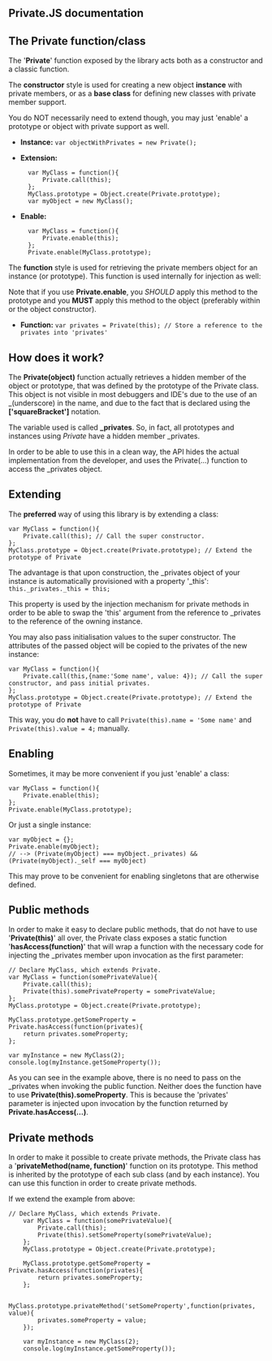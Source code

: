 Private.JS documentation
------------------------

The Private function/class
--------------------------

The '**Private**' function exposed by the library acts both as a constructor and a classic function.

The **constructor** style is used for creating a new object **instance** with private members, or as a **base class** for
defining new classes with private member support.

You do NOT necessarily need to extend though, you may just 'enable' a prototype or object with private support as well.

- **Instance:** `var objectWithPrivates = new Private();`
- **Extension:**

        var MyClass = function(){
            Private.call(this);
        };
        MyClass.prototype = Object.create(Private.prototype);
        var myObject = new MyClass();

- **Enable:**

        var MyClass = function(){
            Private.enable(this);
        };
        Private.enable(MyClass.prototype);

The **function** style is used for retrieving the private members object for an instance (or prototype). This function is
used internally for injection as well:

Note that if you use **Private.enable**, you _SHOULD_ apply this method to the prototype and you **MUST** apply this
method to the object (preferably within or the object constructor).

- **Function:** `var privates = Private(this); // Store a reference to the privates into 'privates'`

How does it work?
-----------------

The **Private(**object**)** function actually retrieves a hidden member of the object or prototype, that was defined by
the prototype of the Private class. This object is not visible in most debuggers and IDE's due to the use of an
_(underscore) in the name, and due to the fact that is declared using the **\['squareBracket']** notation.

The variable used is called **_privates**. So, in fact, all prototypes and instances using _Private_ have a hidden
member _privates.

In order to be able to use this in a clean way, the API hides the actual implementation from the developer, and uses the
Private(...) function to access the _privates object.

Extending
---------

The **preferred** way of using this library is by extending a class:

    var MyClass = function(){
        Private.call(this); // Call the super constructor.
    };
    MyClass.prototype = Object.create(Private.prototype); // Extend the prototype of Private

The advantage is that upon construction, the _privates object of your instance is automatically provisioned with a
property '_this': `this._privates._this = this;`

This property is used by the injection mechanism for private methods in order to be able to swap the 'this' argument
from the reference to _privates to the reference of the owning instance.

You may also pass initialisation values to the super constructor. The attributes of the passed object will be copied to the privates of the new instance:

    var MyClass = function(){
        Private.call(this,{name:'Some name', value: 4}); // Call the super constructor, and pass initial privates.
    };
    MyClass.prototype = Object.create(Private.prototype); // Extend the prototype of Private

This way, you do **not** have to call `Private(this).name = 'Some name'` and `Private(this).value = 4;` manually.

Enabling
--------

Sometimes, it may be more convenient if you just 'enable' a class:

    var MyClass = function(){
        Private.enable(this);
    };
    Private.enable(MyClass.prototype);

Or just a single instance:

    var myObject = {};
    Private.enable(myObject);
    // --> (Private(myObject) === myObject._privates) && (Private(myObject)._self === myObject)

This may prove to be convenient for enabling singletons that are otherwise defined.

Public methods
--------------

In order to make it easy to declare public methods, that do not have to use '**Private(**this**)**' all over, the Private class
exposes a static function '**hasAccess(**function**)**' that will wrap a function with the necessary code for injecting the
_privates member upon invocation as the first parameter:

    // Declare MyClass, which extends Private.
    var MyClass = function(somePrivateValue){
        Private.call(this);
        Private(this).somePrivateProperty = somePrivateValue;
    };
    MyClass.prototype = Object.create(Private.prototype);

    MyClass.prototype.getSomeProperty = Private.hasAccess(function(privates){
        return privates.someProperty;
    };

    var myInstance = new MyClass(2);
    console.log(myInstance.getSomeProperty());

As you can see in the example above, there is no need to pass on the _privates when invoking the public function.
Neither does the function have to use **Private(this).someProperty**. This is because the 'privates' parameter is injected
upon invocation by the function returned by **Private.hasAccess(...)**.

Private methods
---------------

In order to make it possible to create private methods, the Private class has a '**privateMethod(name, function)**'
function on its prototype. This method is inherited by the prototype of each sub class (and by each instance).
You can use this function in order to create private methods.

If we extend the example from above:

    // Declare MyClass, which extends Private.
        var MyClass = function(somePrivateValue){
            Private.call(this);
            Private(this).setSomeProperty(somePrivateValue);
        };
        MyClass.prototype = Object.create(Private.prototype);

        MyClass.prototype.getSomeProperty = Private.hasAccess(function(privates){
            return privates.someProperty;
        };

        MyClass.prototype.privateMethod('setSomeProperty',function(privates, value){
            privates.someProperty = value;
        });

        var myInstance = new MyClass(2);
        console.log(myInstance.getSomeProperty());